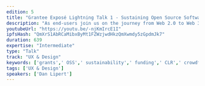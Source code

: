 ```yaml
---
edition: 5
title: "Grantee Exposé Lightning Talk 1 - Sustaining Open Source Software GITCOIN"
description: "As end-users join us on the journey from Web 2.0 to Web 3.0 they will encounter a new suite of tools, terminology, and ways of thinking. The way you architect your app will have massive implications for your users, and developers need to balance the tradeoffs between decentralization and maintaining a good user experience. In this talk, Gitcoin VP of Engineering Dan Lipert will discuss the tools and techniques Web 3.0 developers can use to make their users' lives easier, while still maintaining decentralization and privacy. He'll go over the advantages and disadvantages of tools like decentralizated storage, blockchain metadata caches, running your own nodes, and using public blockchain explorers. As you create your next generation web application, you'll need to decide how to keep your userbase's data safe and private, without sacrificing usability - come to this panel to learn about the tools available to you and how best to utilize them."
youtubeUrl: "https://youtu.be/-njKmIrcE1I"
ipfsHash: "QmXrS1AbRCaMibxByMt1FZWzjwdHkzQmXwmdy5zGpdmJk7"
duration: 639
expertise: "Intermediate"
type: "Talk"
track: "UX & Design"
keywords: ['grants',' OSS',' sustainability',' funding',' CLR',' crowdfunding',' technical']
tags: ['UX & Design']
speakers: ['Dan Lipert']
---
```

